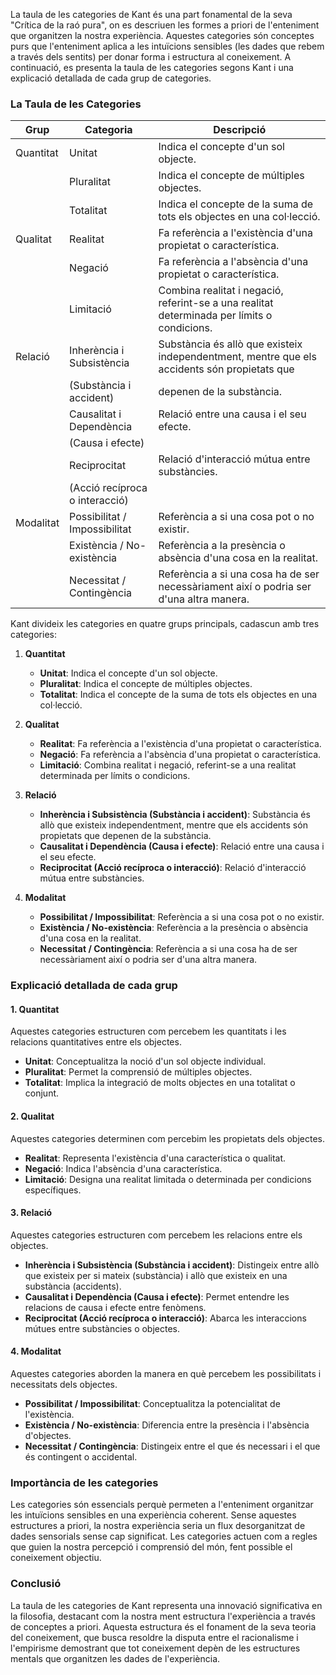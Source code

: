 La taula de les categories de Kant és una part fonamental de la seva "Crítica de la raó pura", on es descriuen les formes a priori de l'enteniment que organitzen la nostra experiència. Aquestes categories són conceptes purs que l'enteniment aplica a les intuïcions sensibles (les dades que rebem a través dels sentits) per donar forma i estructura al coneixement. A continuació, es presenta la taula de les categories segons Kant i una explicació detallada de cada grup de categories.

### La Taula de les Categories

| Grup         | Categoria                           | Descripció                                                                                        |
|--------------|-------------------------------------|---------------------------------------------------------------------------------------------------|
| Quantitat    | Unitat                              | Indica el concepte d'un sol objecte.                                                              |
|              | Pluralitat                          | Indica el concepte de múltiples objectes.                                                          |
|              | Totalitat                           | Indica el concepte de la suma de tots els objectes en una col·lecció.                             |
| Qualitat     | Realitat                            | Fa referència a l'existència d'una propietat o característica.                                    |
|              | Negació                             | Fa referència a l'absència d'una propietat o característica.                                       |
|              | Limitació                           | Combina realitat i negació, referint-se a una realitat determinada per límits o condicions.       |
| Relació      | Inherència i Subsistència          | Substància és allò que existeix independentment, mentre que els accidents són propietats que      |
|              | (Substància i accident)             | depenen de la substància.                                                                         |
|              | Causalitat i Dependència            | Relació entre una causa i el seu efecte.                                                          |
|              | (Causa i efecte)                    |                                                                                                   |
|              | Reciprocitat                        | Relació d'interacció mútua entre substàncies.                                                     |
|              | (Acció recíproca o interacció)     |                                                                                                   |
| Modalitat    | Possibilitat / Impossibilitat       | Referència a si una cosa pot o no existir.                                                        |
|              | Existència / No-existència          | Referència a la presència o absència d'una cosa en la realitat.                                    |
|              | Necessitat / Contingència           | Referència a si una cosa ha de ser necessàriament així o podria ser d'una altra manera.            |


Kant divideix les categories en quatre grups principals, cadascun amb tres categories:

1. **Quantitat**
   - **Unitat**: Indica el concepte d'un sol objecte.
   - **Pluralitat**: Indica el concepte de múltiples objectes.
   - **Totalitat**: Indica el concepte de la suma de tots els objectes en una col·lecció.

2. **Qualitat**
   - **Realitat**: Fa referència a l'existència d'una propietat o característica.
   - **Negació**: Fa referència a l'absència d'una propietat o característica.
   - **Limitació**: Combina realitat i negació, referint-se a una realitat determinada per límits o condicions.

3. **Relació**
   - **Inherència i Subsistència (Substància i accident)**: Substància és allò que existeix independentment, mentre que els accidents són propietats que depenen de la substància.
   - **Causalitat i Dependència (Causa i efecte)**: Relació entre una causa i el seu efecte.
   - **Reciprocitat (Acció recíproca o interacció)**: Relació d'interacció mútua entre substàncies.

4. **Modalitat**
   - **Possibilitat / Impossibilitat**: Referència a si una cosa pot o no existir.
   - **Existència / No-existència**: Referència a la presència o absència d'una cosa en la realitat.
   - **Necessitat / Contingència**: Referència a si una cosa ha de ser necessàriament així o podria ser d'una altra manera.

### Explicació detallada de cada grup

#### 1. Quantitat
Aquestes categories estructuren com percebem les quantitats i les relacions quantitatives entre els objectes.
- **Unitat**: Conceptualitza la noció d'un sol objecte individual.
- **Pluralitat**: Permet la comprensió de múltiples objectes.
- **Totalitat**: Implica la integració de molts objectes en una totalitat o conjunt.

#### 2. Qualitat
Aquestes categories determinen com percebim les propietats dels objectes.
- **Realitat**: Representa l'existència d'una característica o qualitat.
- **Negació**: Indica l'absència d'una característica.
- **Limitació**: Designa una realitat limitada o determinada per condicions específiques.

#### 3. Relació
Aquestes categories estructuren com percebem les relacions entre els objectes.
- **Inherència i Subsistència (Substància i accident)**: Distingeix entre allò que existeix per si mateix (substància) i allò que existeix en una substància (accidents).
- **Causalitat i Dependència (Causa i efecte)**: Permet entendre les relacions de causa i efecte entre fenòmens.
- **Reciprocitat (Acció recíproca o interacció)**: Abarca les interaccions mútues entre substàncies o objectes.

#### 4. Modalitat
Aquestes categories aborden la manera en què percebem les possibilitats i necessitats dels objectes.
- **Possibilitat / Impossibilitat**: Conceptualitza la potencialitat de l'existència.
- **Existència / No-existència**: Diferencia entre la presència i l'absència d'objectes.
- **Necessitat / Contingència**: Distingeix entre el que és necessari i el que és contingent o accidental.

### Importància de les categories

Les categories són essencials perquè permeten a l'enteniment organitzar les intuïcions sensibles en una experiència coherent. Sense aquestes estructures a priori, la nostra experiència seria un flux desorganitzat de dades sensorials sense cap significat. Les categories actuen com a regles que guien la nostra percepció i comprensió del món, fent possible el coneixement objectiu.

### Conclusió

La taula de les categories de Kant representa una innovació significativa en la filosofia, destacant com la nostra ment estructura l'experiència a través de conceptes a priori. Aquesta estructura és el fonament de la seva teoria del coneixement, que busca resoldre la disputa entre el racionalisme i l'empirisme demostrant que tot coneixement depèn de les estructures mentals que organitzen les dades de l'experiència.
